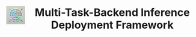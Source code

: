 <div align="center">
  <div style="display: flex; align-items: center; justify-content: center;">
    <img src="assets\76e921e5-f8a5-4586-8e6f-ff4ceeab5e25.webp" height="50px" style="margin-right: 10px;">
    <h1>Multi-Task-Backend Inference Deployment Framework</h1>
  </div>
</div>
